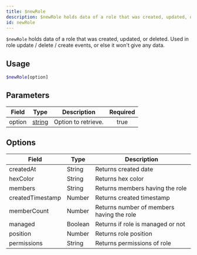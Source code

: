 ```yaml
---
title: $newRole
description: $newRole holds data of a role that was created, updated, or deleted. Used in role update / delete / create events, or else it won't give any data.
id: newRole
---
```


`$newRole` holds data of a role that was created, updated, or deleted. Used in role update / delete / create events,
or else it won't give any data.

## Usage

```php
$newRole[option]
```

## Parameters

| Field  | Type                                                                                              | Description         | Required |
| ------ | ------------------------------------------------------------------------------------------------- | ------------------- | :------: |
| option | [string](https://developer.mozilla.org/en-US/docs/Web/JavaScript/Reference/Global_Objects/String) | Option to retrieve. |   true   |

## Options
| Field  | Type                                                                                              | Description |
| ------ | ---- | ------ |
| createdAt | String | Returns created date |
| hexColor | String | Returns hex color |
| members | String | Returns members having the role |
| createdTimestamp | Number | Returns created timestamp |
| memberCount | Number | Returns number of members having the role |
| managed | Boolean | Returns if role is managed or not |
| position | Number | Returns role position |
| permissions | String | Returns permissions of role |

